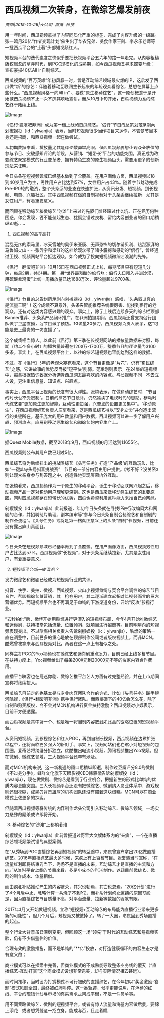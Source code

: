 # 西瓜视频二次转身，在微综艺爆发前夜

*贾阳|2018-10-25|大公司 
                                                直播 
                                                科技*

用一年时间，西瓜视频拿掉了内容同质化严重的标签，完成了内容升级的一级跳。张一鸣用20亿“作者变现计划”催生出了华农兄弟、美食作家王刚、李永乐老师等一批西瓜平台的“土著”头部短视频红人。

短视频平台的迭代速度之快似乎要把长视频平台五六年的路一年走完。从内容粗糙版权飘忽的草莽时代，到PGC规模化的成熟期，如今西瓜视频又寻求蝶变升级：宣布豪掷40亿All in自制综艺。

西瓜视频的“百万英雄”年初风靡一时，曾是互动综艺领域最火爆的IP，这启发了西瓜做“新”的综艺：伴随着移动互联网生长起来的年轻观众看综艺，总想在屏幕上点些什么。“西瓜视频风格一向All in” 、要做“原生移动综艺”，这一原创概念于是开始被西瓜视频不止一次不厌其烦地宣讲。而从10月中旬开始，西瓜视频力推的综艺终于陆续上线。

![Image](http://p9.pstatp.com/large/pgc-image/15405179769184f0eb62423)

《侣行·翻滚吧非洲》成为第一档上线的西瓜综艺。“侣行”节目的总策划范承刚向剁椒娱投（id：ylwanjia）表示，当时短视频很少当作项目来运作，不管是节目本身还是招商，和西瓜视频一起在做尝试。

从初期数据来看，播放量尤其是评论数异常亮眼。但西瓜视频要想让观众全放位的参与节目、突破感知评论的阶段，从营销、“短带长”平台的功能突围，真正成为改变综艺既定模式的行业变革者、拥有特色生态的原生视频巨头，需要用更多的创新玩法来证明。

今日头条在短视频领域已经基本做到了全覆盖。在用户画像方面，西瓜视频以18到40岁用户为主，男性用户占比达到57%，女性用户占43%。随着字节跳动完成Pre-IPO轮的融资，整个头条系的业态在快速扩张，从资讯分发、短视频，到长视频、电商、兴趣社区。其中西瓜视频在做的自制视频对于头条系继续拉新，尤其是女性用户，有着重要意义。

而回顾在移动综艺和微综艺“沙滩”上来过的先驱们曾经踩过什么坑、正在经历何种困惑，你会发现，钱不能垒起生态、犹疑会错过良机、留给内容创业者的窗口期稍纵即逝……

1. 西瓜视频的高举高打

混乱无序的索马里、冰天雪地的奥伊米亚康、无声恐怖的切尔诺贝利、热烈澎湃的马鲁姆火山⋯⋯张昕宇和梁红的这档给观众带了诸多震撼和感动的“侣行”，曾经通过卫视、视频网站平台抵达观众，如今成为了投向短视频微综艺浪潮的先锋。

《侣行：翻滚吧非洲》10月16日在西瓜视频正式上线，每期节目只有短短几分钟，每周2期，共24期。第一期“世界最残酷的旅行地：侣行夫妇闯入非洲沙漠，用硫酸煮鸡蛋”上线一周播放量已达1688万次，评论量超过9700条。

![Image](http://p9.pstatp.com/large/pgc-image/154051797714550196d8eef)

《侣行》节目的总策划范承刚向剁椒娱投（id：ylwanjia）感叹，“头条西瓜真的是流量王啊”！这个成绩不算意外，头条系智能推荐系统很厉害，能找到侣行的老观众，还有对这类内容感兴趣的观众。事实上，除了上线后连续多天的综艺栏顶部Banner推荐、头条系产品闭环推广，在非洲拍摄期间，西瓜视频还曾支持侣行团队做了卫星直播，为节目做了预热。1G流量20多万。西瓜视频负责人表示，这“可能是史上最贵的一次直播了”。

这个成绩相当惊人。以此前《侣行》第三季在长视频网站的播放量数据来对照，每期（约半个多小时）的播放量普遍在1200万-1700万，整季节目的评论量为3100多条。事实上，在西瓜视频平台上，以往的综艺短视频也罕能达到这样的数据。

不过，在《侣行》5年的老观众宛宛看来，这个节目更像是“片花”，仍有“移民综艺”之感，它讲故事的优势反而被“短平快”削弱。范承刚则表示，在24集的短视频中，每集根据热词数据分析选择西瓜网友最喜欢的内容点。与长视频不同，不去立人设，更注重信息量、知识点、兴趣点。

事实上，西瓜平台上视频的长度有很大弹性。张楠表示，在做移动综艺时，“节目的时长也不受限制”。目前的综艺节目设计，仍然延续了电视时代的思路。移动时代综艺要“更加原生更加智能，互动性更加强，兴奋点的设置更加集中”。“移动原生”，在西瓜视频综艺负责人庄军看来，这是西瓜综艺得以“安身立命”并创造出流行的关键所在。基于庞大的用户数量和用户数据，西瓜视频可以进一步了解用户兴趣、预测热点，应用到移动原生综艺和微综艺的内容生产上。

![Image](http://p9.pstatp.com/large/pgc-image/1540517976883fa59afe996)

据Quest Mobile数据，截至2018年9月，西瓜视频的月活达到1.1655亿。

西瓜视频则公布其用户数已超过5亿。

西瓜综艺将为后续推出的挑战类综艺《头号任务》打造“产品级”的互动玩法，比如“一键play头号抖音挑战赛”，节目的一部分内容由用户提供。《考不好？没关系》则让观众亲身参与到答题之中，创造性地实现屏幕内外互动。

在张楠看来，西瓜视频作为一个原生的移动平台，诞生于移动互联网兴起之后，移动视频产品一定对移动用户理解更深刻。这也是西瓜来做移动原生综艺的重要原因。同时西瓜视频存在短带长的优势，西瓜也希望利用这种能力来推自己的网综。

剁椒娱投（id：ylwanjia）此前报道，年初今日头条就在寻找IP进行改编网大和网剧的合作，并招聘制片助理、剧本编审等“参与今日头条自制合制综艺和自制剧的制作全流程”。《头号任务》或将是第一档真正意义上的头条“自制”长视频，目前还没有露出庐山真面目。

![Image](http://p99.pstatp.com/large/pgc-image/15405179768003cb804a3ce)

今日头条在短视频领域已经基本做到了全覆盖。在用户画像方面，西瓜视频男性用户占比达到57%。西瓜视频做“长视频”，对于头条系继续拉新，尤其是女性用户，有着重要意义。

2. 短视频平台新一轮混战？

发力微综艺和微剧已经成为短视频行业的共识。

抖音、快手、美拍、微视、西瓜视频、火山小视频纷纷与契合平台调性的综艺节目合作、帮影视综艺做营销，其一抢夺用户，其二逐渐建立起相对长视频而言的巨大营销优势。而短视频平台也不再满足于单纯的下游渠道身份，开始“反攻”影视行业。

“去秒拍化”后，微博开始用酷燃进行更深入的短视频布局，今年4月开始推微综艺和迷你剧，扶持措施包括流量、位置倾斜，就项目进行招商等。目前明星向的短视频表现突出。不过酷燃相关负责人告诉剁椒娱投（id：ylwanjia），酷燃的策略一直在调整中，目前更多的重心是放在顶部制作公司或者版权视频上，而非MCN。酷燃曾被拿来与西瓜视频对比，两者在这一点上有相似之处。

同样主打PGC的Yoo视频也在微综艺和迷你剧重点发力，目前已经上线多档节目。在扶持力度上，Yoo视频给出了每条2000元到20000元不等的独家内容合作费用。

直播平台映客也在用迷你剧、微综艺推平台艺人方面有过完整经验，并在上市期间宣称将继续投入。

西瓜综艺目前走的也基本是与专业内容团队合作的方式，比如《头号任务》联手银河酷娱，《侣行•翻滚吧非洲》携手侣行团队。而西瓜砸下的40亿会怎么花，除了自制和购买版权，会不会对MCN机构进行资金扶持激励？西瓜视频对小娱表示，目前不方便透露。

而西瓜视频是其中第一个、也是唯一将自制内容放到如此高的战略位置的短视频平台。

从资讯短视频，到影视综艺和红人PGC，再到自制长视频，西瓜视频在边界扩张过程中，还将面临更多强大的新对手。事实上，视频网站们也在缩小对短视频的包围圈，爱奇艺将纳逗分拆独立，优酷推出电流小视频，腾讯视频推出Yoo视频。但在微剧、微综艺领域，三大视频平台还罕有涉及。

而对MCN机构来说，这一新机遇的窗口期稍纵即逝。制作过豆瓣评分8.0的微剧《不过是分手》，蜂群文化旗下天眼影视CEO韩骐徽告诉剁椒娱投（id：ylwanjia），现在做微剧、微综艺是看到了行业机会，把握新生的形式比单纯的优质内容更能突围。三大长视频平台还没有把微综艺、微剧纳入商业体系中，游戏规则还很模糊，成熟的背景雄厚的机构团队还没有瞄到这块蛋糕。MCN可以在商业模式上做更多的探索。

但随着西瓜视频等将传统的内容制作龙头公司引入移动综艺、微综艺领域，一场实力悬殊的厮杀或许即将开始。

3. 移动综艺的“沙滩”上都躺着谁

剁椒娱投（id：ylwanjia）此前曾报道过阿里大文娱体系内的“来疯”，一个在直播综艺领域频繁试错的典型案例。

在“从秀场到PGC直播综艺再到短视频”的转型途中，来疯曾宣布拿出20亿做直播综艺。2016年直播综艺最火的时候，来疯上有上百档节目。张宏涛当时宣称，“在流量红利即将结束的当下，秀场不是直播的未来，互动综艺才是直播的主流和方向。”从当时平台上线的节目来看，多是小成本的PGC制作。这跟目前微综艺、微剧的制作成本、体量相似。

而由疯狂补贴推动产生的内容繁荣，其兴也勃焉，其亡也忽焉。“20亿计划”进行了4个月后中止，粗略计算一共烧了不到1亿。而补贴计划终止直接的原因可能是，因为直播综艺节目质量不高，对平台流量、拉新等数据的贡献有限。

2017年3月又开始做短视频，宣称“短视频+互动综艺的布局能为直播行业带来更多新的可能性”，但几个月后，短视频又被撤掉了。转了一大圈，来疯回到秀场直播的起点。

整个行业大背景虽已深刻变更，但回顾这一场“领先”于时代的互动综艺和短视频实验，仍有不少借鉴性的价值。

合理有效的激励措施，而不是单纯的“**亿”投放，对打造健康循环的内容生态才是有意义的；

商业模式可以在探索中完善，但商业模式的不成熟能导致整条业务线的覆灭（“直播综艺-互动打赏”这个商业模式设想非常完美，却与实际情况相去甚远）。

而时间推移，当时因为打赏模式不可行被砍的直播综艺，在今年初以“奖金激励-答题”模式风靡全国，最终被红牌叫停。这一番轨迹，似乎更能说明，在浮动的红线、平台的砸钱计划与市场的真实需求之间找平衡，不是一件简单事。

用不同策略做综艺、微剧的短视频平台，或者有惊人流量和海量内容做后援，要锦上添花；或者想凭借这一招立身。能成与否，且走着瞧

